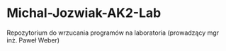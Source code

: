 # Michal-Jozwiak-AK2-Lab
Repozytorium do wrzucania programów na laboratoria (prowadzący mgr inż. Paweł Weber)
